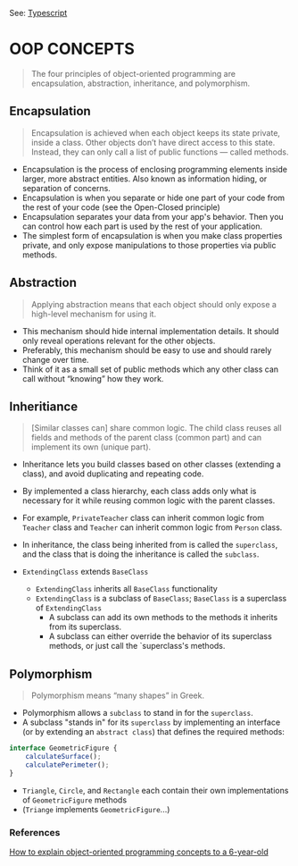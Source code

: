 See: [Typescript](../../../TS/classes.ts)

# OOP CONCEPTS

> The four principles of object-oriented programming are encapsulation, abstraction, inheritance, and polymorphism.

## Encapsulation

> Encapsulation is achieved when each object keeps its state private, inside a class. Other objects don’t have direct access to this state. Instead, they can only call a list of public functions — called methods.

* Encapsulation is the process of enclosing programming elements inside larger, more abstract entities. Also known as information hiding, or separation of concerns.
* Encapsulation is when you separate or hide one part of your code from the rest of your code (see the Open-Closed principle)
* Encapsulation separates your data from your app's behavior. Then you can control how each part is used by the rest of your application.
* The simplest form of encapsulation is when you make class properties private, and only expose manipulations to those properties via public methods.

## Abstraction

> Applying abstraction means that each object should only expose a high-level mechanism for using it.

* This mechanism should hide internal implementation details. It should only reveal operations relevant for the other objects.
* Preferably, this mechanism should be easy to use and should rarely change over time.
* Think of it as a small set of public methods which any other class can call without “knowing” how they work.

## Inheritiance

> [Similar classes can] share common logic. The child class reuses all fields and methods of the parent class (common part) and can implement its own (unique part).

* Inheritance lets you build classes based on other classes (extending a class), and avoid duplicating and repeating code.
* By implemented a class hierarchy, each class adds only what is necessary for it while reusing common logic with the parent classes.
* For example, `PrivateTeacher` class can inherit common logic from `Teacher` class and `Teacher` can inherit common logic from `Person` class.
* In inheritance, the class being inherited from is called the `superclass`, and the class that is doing the inheritance is called the `subclass`.

* `ExtendingClass` extends `BaseClass`
  * `ExtendingClass` inherits all `BaseClass` functionality
  * `ExtendingClass` is a subclass of `BaseClass`; `BaseClass` is a superclass of `ExtendingClass`
	* A subclass can add its own methods to the methods it inherits from its superclass.
	* A subclass can either override the behavior of its superclass methods, or just call the `superclass's methods.

## Polymorphism

> Polymorphism means “many shapes” in Greek.

* Polymorphism allows a `subclass` to stand in for the `superclass`.
* A subclass "stands in" for its `superclass` by implementing an interface (or by extending an `abstract class`) that defines the required methods:

```typescript
interface GeometricFigure {
	calculateSurface();
	calculatePerimeter();
}
```

* `Triangle`, `Circle`, and `Rectangle` each contain their own implementations of `GeometricFigure` methods
* (`Triange` implements `GeometricFigure`...)

### References

[How to explain object-oriented programming concepts to a 6-year-old](https://www.freecodecamp.org/news/object-oriented-programming-concepts-21bb035f7260)

